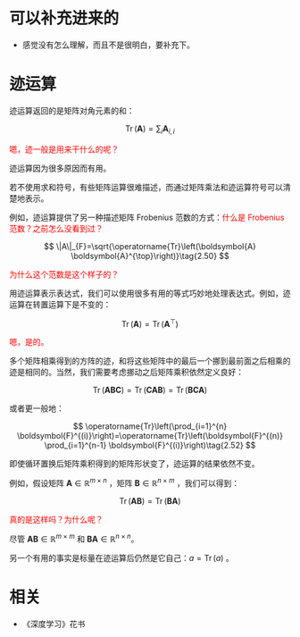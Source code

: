 

# 可以补充进来的

- 感觉没有怎么理解，而且不是很明白，要补充下。

# 迹运算


迹运算返回的是矩阵对角元素的和：

$$
\operatorname{Tr}(\boldsymbol{A})=\sum_{i} \boldsymbol{A}_{i, i}\tag{2.49}
$$

<span style="color:red;">嗯，迹一般是用来干什么的呢？</span>

迹运算因为很多原因而有用。

若不使用求和符号，有些矩阵运算很难描述，而通过矩阵乘法和迹运算符号可以清楚地表示。

例如，迹运算提供了另一种描述矩阵 Frobenius 范数的方式：<span style="color:red;">什么是 Frobenius 范数？之前怎么没看到过？</span>

$$
\|A\|_{F}=\sqrt{\operatorname{Tr}\left(\boldsymbol{A} \boldsymbol{A}^{\top}\right)}\tag{2.50}
$$

<span style="color:red;">为什么这个范数是这个样子的？</span>

用迹运算表示表达式，我们可以使用很多有用的等式巧妙地处理表达式。例如，迹运算在转置运算下是不变的：

$$
\operatorname{Tr}(\boldsymbol{A})=\operatorname{Tr}\left(\boldsymbol{A}^{\top}\right)\tag{2.51}
$$

<span style="color:red;">嗯，是的。</span>

多个矩阵相乘得到的方阵的迹，和将这些矩阵中的最后一个挪到最前面之后相乘的迹是相同的。当然，我们需要考虑挪动之后矩阵乘积依然定义良好：


$$
\operatorname{Tr}(\boldsymbol{A} \boldsymbol{B} \boldsymbol{C})=\operatorname{Tr}(\boldsymbol{C} \boldsymbol{A} \boldsymbol{B})=\operatorname{Tr}(\boldsymbol{B} \boldsymbol{C} \boldsymbol{A})\tag{2.52}
$$


或者更一般地：

$$
\operatorname{Tr}\left(\prod_{i=1}^{n} \boldsymbol{F}^{(i)}\right)=\operatorname{Tr}\left(\boldsymbol{F}^{(n)} \prod_{i=1}^{n-1} \boldsymbol{F}^{(i)}\right)\tag{2.52}
$$

即使循环置换后矩阵乘积得到的矩阵形状变了，迹运算的结果依然不变。

例如，假设矩阵 $\boldsymbol{A} \in \mathbb{R}^{m \times n}$ ，矩阵 $\boldsymbol{B} \in \mathbb{R}^{n \times m}$ ，我们可以得到：

$$
\operatorname{Tr}(\boldsymbol{A} \boldsymbol{B})=\operatorname{Tr}(\boldsymbol{B} \boldsymbol{A})\tag{2.53}
$$

<span style="color:red;">真的是这样吗？为什么呢？</span>

尽管 $\boldsymbol{A} \boldsymbol{B} \in \mathbb{R}^{m \times m}$ 和 $\boldsymbol{B} \boldsymbol{A} \in \mathbb{R}^{n \times n}$。

另一个有用的事实是标量在迹运算后仍然是它自己：$a=\operatorname{Tr}(a)$ 。



# 相关

- 《深度学习》花书

